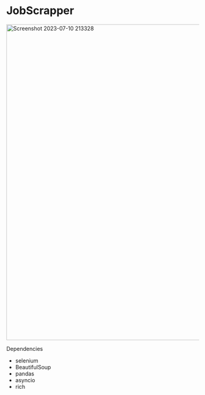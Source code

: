 # JobScrapper
<img width="825" alt="Screenshot 2023-07-10 213328" src="https://github.com/hiteshbisht11/JobScrapper/assets/119870770/9cca9dce-6058-4288-ad5e-f20f6357a30e">


Dependencies
<ul>
  <li>selenium</li>
  <li>BeautifulSoup</li>
  <li>pandas</li>
  <li>asyncio</li>
  <li>rich</li>
<ul>
